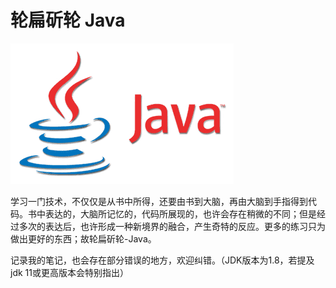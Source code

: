 # 轮扁斫轮 Java

![](.gitbook/assets/java.png)

学习一门技术，不仅仅是从书中所得，还要由书到大脑，再由大脑到手指得到代码。书中表达的，大脑所记忆的，代码所展现的，也许会存在稍微的不同；但是经过多次的表达后，也许形成一种新境界的融合，产生奇特的反应。更多的练习只为做出更好的东西；故轮扁斫轮-Java。

记录我的笔记，也会存在部分错误的地方，欢迎纠错。（JDK版本为1.8，若提及jdk 11或更高版本会特别指出）

